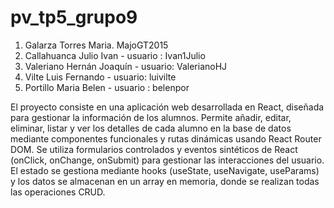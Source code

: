 # pv_tp5_grupo9
1. Galarza Torres Maria. MajoGT2015
2. Callahuanca Julio Ivan - usuario : Ivan1Julio
3. Valeriano Hernán Joaquín - usuario: ValerianoHJ
4. Vilte Luis Fernando - usuario: luivilte
5. Portillo Maria Belen - usuario : belenpor

El proyecto consiste en una aplicación web desarrollada en React, diseñada para gestionar la información de los alumnos. Permite añadir, editar, eliminar, listar y ver los detalles de cada alumno en la base de datos mediante componentes funcionales y rutas dinámicas usando React Router DOM. Se utiliza formularios controlados y eventos sintéticos de React (onClick, onChange, onSubmit) para gestionar las interacciones del usuario. El estado se gestiona mediante hooks (useState, useNavigate, useParams) y los datos se almacenan en un array en memoria, donde se realizan todas las operaciones CRUD.